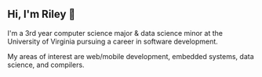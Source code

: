 ## Hi, I'm Riley 👋
I'm a 3rd year computer science major & data science minor at the University of Virginia pursuing a career in software development.

My areas of interest are web/mobile development, embedded systems, data science, and compilers.


<!---
nfletcher27/nfletcher27 is a ✨ special ✨ repository because its `README.md` (this file) appears on your GitHub profile.
You can click the Preview link to take a look at your changes.
--->
